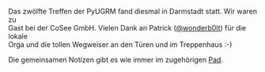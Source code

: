 <!-- 
.. title: Das war das 12. Treffen der PyUGRM
.. slug: das-war-das-12-treffen-der-pyugrm
.. date: 2014/04/26 00:03:46
.. tags: 
.. link: 
.. description: Rückblick über das 12. Treffen der Python UserGroup Rhein-Main in Darmstadt
.. type: text
-->

Das zwölfte Treffen der PyUGRM fand diesmal in Darmstadt statt. Wir waren zu  
Gast bei der CoSee GmbH.  Vielen Dank an Patrick ([@wonderb0lt][localorga]) für die lokale  
Orga und die tollen Wegweiser an den Türen und im Treppenhaus :-)  

Die gemeinsamen Notizen gibt es wie immer im zugehörigen [Pad][piratenpad].

[localorga]: https://twitter.com/wonderb0lt
[piratenpad]: https://piratenpad.de/p/PyUGRM12
